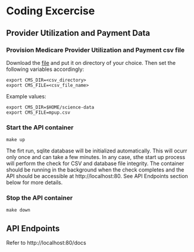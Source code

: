 # Coding Excercise
## Provider Utilization and Payment Data

### Provision Medicare Provider Utilization and Payment csv file
Download the [file](https://data.cms.gov/Medicare-Physician-Supplier/Medicare-Provider-Utilization-and-Payment-Data-Phy/fs4p-t5eq/data) and put it on directory of your choice. 
Then set the following variables accordingly:
```
export CMS_DIR=<csv_directory>
export CMS_FILE=<csv_file_name>
```
Example values:
```
export CMS_DIR=$HOME/science-data
export CMS_FILE=mpup.csv
```

### Start the API container
```
make up
```
The firt run, sqlite database will be initialized automatically. This will ocurr only once and can take a few minutes.
In any case, sthe start up process will perform the check for CSV and database file integrity. The container should be running in the background when the check completes and the API should be accessible at http://localhost:80. See API Endpoints section below for more details.

### Stop the API container
```
make down
```

## API Endpoints
Refer to http://localhost:80/docs
